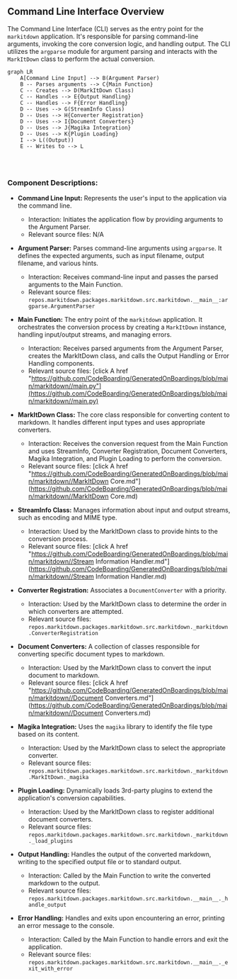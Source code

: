 ## Command Line Interface Overview

The Command Line Interface (CLI) serves as the entry point for the `markitdown` application. It's responsible for parsing command-line arguments, invoking the core conversion logic, and handling output. The CLI utilizes the `argparse` module for argument parsing and interacts with the `MarkItDown` class to perform the actual conversion.

```mermaid
graph LR
    A[Command Line Input] --> B(Argument Parser)
    B -- Parses arguments --> C{Main Function}
    C -- Creates --> D(MarkItDown Class)
    C -- Handles --> E{Output Handling}
    C -- Handles --> F{Error Handling}
    D -- Uses --> G(StreamInfo Class)
    D -- Uses --> H{Converter Registration}
    D -- Uses --> I{Document Converters}
    D -- Uses --> J{Magika Integration}
    D -- Uses --> K{Plugin Loading}
    I --> L((Output))
    E -- Writes to --> L




```

### Component Descriptions:

*   **Command Line Input:** Represents the user's input to the application via the command line.
    *   Interaction: Initiates the application flow by providing arguments to the Argument Parser.
    *   Relevant source files: N/A

*   **Argument Parser:** Parses command-line arguments using `argparse`. It defines the expected arguments, such as input filename, output filename, and various hints.
    *   Interaction: Receives command-line input and passes the parsed arguments to the Main Function.
    *   Relevant source files: `repos.markitdown.packages.markitdown.src.markitdown.__main__:argparse.ArgumentParser`

*   **Main Function:** The entry point of the `markitdown` application. It orchestrates the conversion process by creating a `MarkItDown` instance, handling input/output streams, and managing errors.
    *   Interaction: Receives parsed arguments from the Argument Parser, creates the MarkItDown class, and calls the Output Handling or Error Handling components.
    *   Relevant source files: [click A href "https://github.com/CodeBoarding/GeneratedOnBoardings/blob/main/markitdown//main.py"](https://github.com/CodeBoarding/GeneratedOnBoardings/blob/main/markitdown//main.py)

*   **MarkItDown Class:** The core class responsible for converting content to markdown. It handles different input types and uses appropriate converters.
    *   Interaction: Receives the conversion request from the Main Function and uses StreamInfo, Converter Registration, Document Converters, Magika Integration, and Plugin Loading to perform the conversion.
    *   Relevant source files: [click A href "https://github.com/CodeBoarding/GeneratedOnBoardings/blob/main/markitdown//MarkItDown Core.md"](https://github.com/CodeBoarding/GeneratedOnBoardings/blob/main/markitdown//MarkItDown Core.md)

*   **StreamInfo Class:** Manages information about input and output streams, such as encoding and MIME type.
    *   Interaction: Used by the MarkItDown class to provide hints to the conversion process.
    *   Relevant source files: [click A href "https://github.com/CodeBoarding/GeneratedOnBoardings/blob/main/markitdown//Stream Information Handler.md"](https://github.com/CodeBoarding/GeneratedOnBoardings/blob/main/markitdown//Stream Information Handler.md)

*   **Converter Registration:** Associates a `DocumentConverter` with a priority.
    *   Interaction: Used by the MarkItDown class to determine the order in which converters are attempted.
    *   Relevant source files: `repos.markitdown.packages.markitdown.src.markitdown._markitdown.ConverterRegistration`

*   **Document Converters:** A collection of classes responsible for converting specific document types to markdown.
    *   Interaction: Used by the MarkItDown class to convert the input document to markdown.
    *   Relevant source files: [click A href "https://github.com/CodeBoarding/GeneratedOnBoardings/blob/main/markitdown//Document Converters.md"](https://github.com/CodeBoarding/GeneratedOnBoardings/blob/main/markitdown//Document Converters.md)

*   **Magika Integration:** Uses the `magika` library to identify the file type based on its content.
    *   Interaction: Used by the MarkItDown class to select the appropriate converter.
    *   Relevant source files: `repos.markitdown.packages.markitdown.src.markitdown._markitdown.MarkItDown._magika`

*   **Plugin Loading:** Dynamically loads 3rd-party plugins to extend the application's conversion capabilities.
    *   Interaction: Used by the MarkItDown class to register additional document converters.
    *   Relevant source files: `repos.markitdown.packages.markitdown.src.markitdown._markitdown._load_plugins`

*   **Output Handling:** Handles the output of the converted markdown, writing to the specified output file or to standard output.
    *   Interaction: Called by the Main Function to write the converted markdown to the output.
    *   Relevant source files: `repos.markitdown.packages.markitdown.src.markitdown.__main__._handle_output`

*   **Error Handling:** Handles and exits upon encountering an error, printing an error message to the console.
    *   Interaction: Called by the Main Function to handle errors and exit the application.
    *   Relevant source files: `repos.markitdown.packages.markitdown.src.markitdown.__main__._exit_with_error`